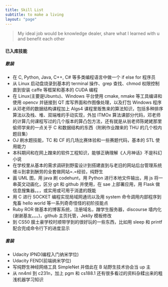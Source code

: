 ```yaml
---
title: Skill List
subtitle: to make a living
layout: "page"
---
```


> My ideal job would be knowledge dealer, share what I learned with u and  benefit each other

#### 已入库技能

##### 散装

+ 在 C, Python, Java, C++, C\# 等多类编程语言中做一个 if else for 程序员
+ 从 Linux 启动盘烧录到基本的 terminal 操作、grep 查找、chmod 权限控制直到安装 caffe 等框架和基本的 CUDA 编程
+ 在 Linux(主要是Ubuntu)、Windows 平台使用 cmake, nmake 等工具编译和使用 opencv 并链接到 QT 库写界面和作图像处理，以及打包 Windows 程序
+ 从邓老师的数据结构课程加上 Algs4 课程里贩售来的算法知识，包括多种排序算法以及栈、堆、双端堆的手动实现，外加 ITMOx 算法课部分代码，邓老师的计算几何课程写过的几个版本的算凸包方法，还有就是从翁老师陈姥姥那里偷师学来的一点关于 C 和数据结构的东西（附刷作业蹭来的 THU 的几个校内题目集）
+ OJ 刷水题技能，TC 和 CF 的几场比赛体验和一些赛题代码，基本的 STL 使用能力
+ 本科期间和在网上蹭来的软件工程知识，能够正确理解《人月神话》不是科幻小说
+ 在学校里从基本的需求调研到野蛮设计到搭建直到与老旧的网站后台管理系统缠斗到拿到酬劳的全套做网站=.=经验，纯野生
+ 画 UML 图，用 java 刷 codehunt，用 Python 进行本地文件输出，用 js 将一串英文动画化，区分 git 和 github 并使用，在 sae 上部署应用，用 Flask 做信息搜集器。。，或实用或可用于消遣的既能
+ 用 C 进行 SOCKET 编程实现局域网通讯以及用 system 命令调用内部程序到鬼畜 hello world 等一系列奇奇怪怪的初阶技能点
+ Ruby ROR 做基本的博客系统，注册域名，蹭学生服务器，discourse 墙内化(谢谢基友。。。)，github 主页托管，Jeklly 模板修改
+ 到 CS50 膜土豪学校时顺带学到的很好玩的一些东西，比如用 sleep 和 printf 配合完成命令行下的进度显示

##### 套装

+ Udacity IPND(编程入门纳米学位)
+ Udacity FEND(前端纳米学位)
+ 写纯野生神经网络工具 SimpleNet 并借此在 B 站野生技术协会当 up 主
+ 从 nn4ml 到 c231n，加上 pgm 和 cs188.1 还有很多看过的资料杂糅出来的粗浅机器学习知识
